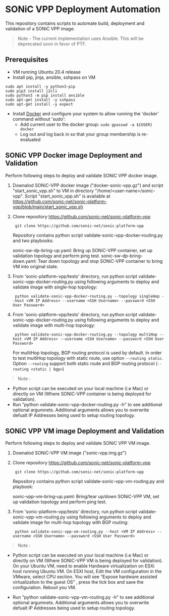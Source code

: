 # SONiC VPP Deployment Automation

This repository contains scripts to automate build, deployment and validation of a SONiC VPP image. 

> Note - The current implementation uses Ansible. This will be deprecated soon in favor of PTF. 

## Prerequisites

 * VM running Ubuntu 20.4 release
 * Install pip, jinja, ansible, sshpass on VM

```
sudo apt install -y python3-pip
sudo pip3 install j2cli
sudo python3 -m pip install ansible
sudo apt-get install -y sshpass
sudo apt-get install -y expect
```
 * Install [Docker](https://docs.docker.com/engine/install/) and configure your system to allow running the 'docker' command without 'sudo':
    * Add current user to the docker group: `sudo gpasswd -a ${USER} docker`
    * Log out and log back in so that your group membership is re-evaluated

## SONiC VPP Docker image Deployment and Validation

Perform following steps to deploy and validate SONiC VPP docker image.
1. Downalod SONiC-VPP docker image ("docker-sonic-vpp.gz") and script "start_sonic_vpp.sh" to VM in directory "/home/\<user-name\>/sonic-vpp". Script "start_sonic_vpp.sh" is available at https://github.com/sonic-net/sonic-platform-vpp/blob/main/start_sonic_vpp.sh
2. Clone repository https://github.com/sonic-net/sonic-platform-vpp
   ```
    git clone https://github.com/sonic-net/sonic-platform-vpp 
   ```
   Repository contains python script validate-sonic-vpp-docker-routing.py and two playbooks:

    sonic-sw-dp-bring-up.yaml:  Bring up SONiC-VPP container, set up validation topology and perform ping test. 
    sonic-sw-dp-bring-down.yaml: Tear down topology and stop SONiC-VPP container to bring VM into original state.
    
   
3. From 'sonic-platform-vpp/tests' directory, run python script validate-sonic-vpp-docker-routing.py using following arguments to deploy and validate image with single-hop topology:
   ```
    python validate-sonic-vpp-docker-routing.py --topology singleHop --host <VM IP Address> --username <SSH Username> --password <SSH User Password>
   ```
4. From 'sonic-platform-vpp/tests' directory, run python script validate-sonic-vpp-docker-routing.py using following arguments to deploy and validate image with multi-hop topology:
   ```
    python validate-sonic-vpp-docker-routing.py --topology multiHop --host <VM IP Address> --username <SSH Username> --password <SSH User Password>
   ```
   For multiHop topology, BGP routing protocol is used by default. In order to test multiHop topology with static route, use option `--routing static`.
   Option `--routing` support both static route and BGP routing protocol (`--routing <static | bgp>`)
   
> Note : 
  * Python script can be executed on your local machine (i.e Mac) or directly on VM (Where SONIC-VPP container is being deployed for validation).
  * Run "python validate-sonic-vpp-docker-routing.py -h" to see additional optional argumnets. Additional arguments allows you to overwrite defualt IP Addresses being used to setup routing topology.

## SONiC VPP VM image Deployment and Validation

Perform following steps to deploy and validate SONiC VPP VM image.
1. Downalod SONiC-VPP VM image ("sonic-vpp.img.gz")

2. Clone repository https://github.com/sonic-net/sonic-platform-vpp 
   ```
    git clone https://github.com/sonic-net/sonic-platform-vpp 
   ```
   Repository contains python script validate-sonic-vpp-vm-routing.py and playbook:

    sonic-vpp-vm-bring-up.yaml:  Bring/tear up/down SONiC-VPP VM, set up validation topology and perform ping test. 
    
   
3. From 'sonic-platform-vpp/tests' directory, run python script validate-sonic-vpp-vm-routing.py using following arguments to deploy and validate image for multi-hop topology with BGP routing:
   ```
    python validate-sonic-vpp-vm-routing.py --host <VM IP Address> --username <SSH Username> --password <SSH User Password>
   ```
> Note : 
  * Python script can be executed on your local machine (i.e Mac) or directly on VM (Where SONIC-VPP VM is being deployed for validation). On your Ubuntu VM, need to enable Hardware virtualization on ESXi host running Ubuntu VM. On ESXI host, Edit the VM configuration in the VMware, select CPU section. You will see “Expose hardware assisted virtualization to the guest OS” , press the tick box and save the configuration. Reboot you VM. 

  * Run "python validate-sonic-vpp-vm-routing.py -h" to see additional optional argumnets. Additional arguments allows you to overwrite defualt IP Addresses being used to setup routing topology.

